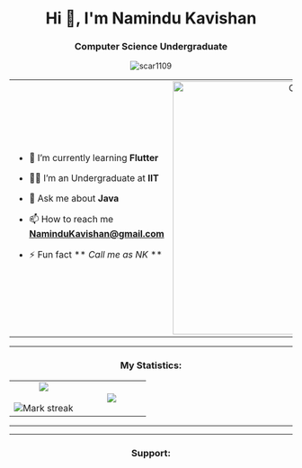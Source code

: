 
<h1 align="center">Hi 👋, I'm Namindu Kavishan</h1>
<h3 align="center">Computer Science Undergraduate </h3>
<p align="center"> <img src="https://komarev.com/ghpvc/?username=Namindu-07&label=Profile%20views&color=0e75b6&style=flat" alt="scar1109" /> </p>

<table align="center">
<tr border="none">
<td width="50%" align="left">
  
- 🌱 I’m currently learning **Flutter**

- 🧑‍🎓 I’m an Undergraduate at **IIT**

- 💬 Ask me about **Java**

- 📫 How to reach me **NaminduKavishan@gmail.com**
  
- ⚡ Fun fact ** _Call me as NK_ **

</td>
<td width="50%" align="center">

  <img align="center" alt="Coding" width="450" src="https://repository-images.githubusercontent.com/588181932/e36ec678-7984-4cdd-8e4c-a3932772ff8e">

  
  </td>
</tr>
</table>

---

<h3 align="center">My Statistics:</h3>
<p align="center">
<table align="center">
<tr border="none">
<td width="50%" align="center">
  
  <img  align="center"  src="https://github-readme-stats.vercel.app/api?username=Namindu-07&theme=dark&show_icons=true&count_private=true" />
  <br></br>
  <img  title="🔥 Get streak stats for your profile at git.io/streak-stats" alt="Mark streak" src="https://github-readme-streak-stats.herokuapp.com/?user=Namindu-07&theme=dark&hide_border=false" /> 
</td>
<td width="50%" align="center">

  <img  align="center"  src="https://github-readme-stats.anuraghazra1.vercel.app/api/top-langs/?username=Namindu-07&theme=dark&hide_border=false&no-bg=true&no-frame=true&langs_count=10"/>
  
  </td>
</tr>
</table>

---

 </a> </p>

---

<h3 align="center">Support:</h3>

